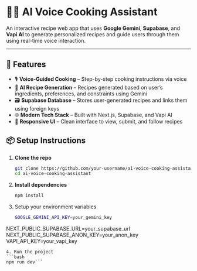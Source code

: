 # 🧑‍🍳 AI Voice Cooking Assistant

An interactive recipe web app that uses **Google Gemini**, **Supabase**, and **Vapi AI** to generate personalized recipes and guide users through them using real-time voice interaction.

---

## 🚀 Features

- 🎙️ **Voice-Guided Cooking** – Step-by-step cooking instructions via voice
- 🧠 **AI Recipe Generation** – Recipes generated based on user’s ingredients, preferences, and constraints using Gemini
- 🗃️ **Supabase Database** – Stores user-generated recipes and links them using foreign keys
- 🌐 **Modern Tech Stack** – Built with Next.js, Supabase, and Vapi AI
- 🎨 **Responsive UI** – Clean interface to view, submit, and follow recipes



## 📦 Setup Instructions

1. **Clone the repo**

   ```bash
   git clone https://github.com/your-username/ai-voice-cooking-assistant.git
   cd ai-voice-cooking-assistant
   ```

2. **Install dependencies**
   ```bash
   npm install
   ```

3. Setup your environment variables
   ```bash
   GOOGLE_GEMINI_API_KEY=your_gemini_key
NEXT_PUBLIC_SUPABASE_URL=your_supabase_url
NEXT_PUBLIC_SUPABASE_ANON_KEY=your_anon_key
VAPI_API_KEY=your_vapi_key
```
4. Run the project
```bash
npm run dev```

